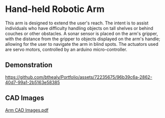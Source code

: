 # Hand-held Robotic Arm
This arm is designed to extend the user's reach. The intent is to assist individuals who have difficulty handling objects on tall shelves or behind couches or other obstacles. A sonar sensor is placed on the arm's gripper, with the distance from the gripper to objects displayed on the arm's handle; allowing for the user to navigate the arm in blind spots. The actuators used are servo motors, controlled by an arduino micro-controller.

## Demonstration
https://github.com/bthealy/Portfolio/assets/72235675/96b39c6a-2862-40d7-99a1-2b5163e58385

## CAD Images
[Arm CAD Images.pdf](https://github.com/bthealy/Portfolio/files/12138524/Arm.CAD.Images.pdf)
